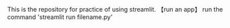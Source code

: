 This is the repository for practice of using streamlit.
【run an app】
run the command 'streamlit run filename.py'
